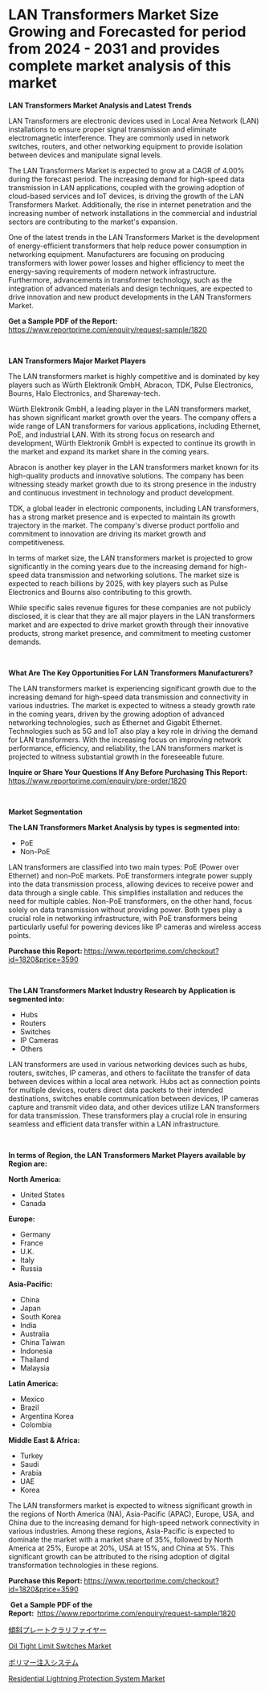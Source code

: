 <p><h1>LAN Transformers Market Size Growing and Forecasted for period from 2024 - 2031 and provides complete market analysis of this market</h1></p><p><strong>LAN Transformers Market Analysis and Latest Trends</strong></p>
<p><p>LAN Transformers are electronic devices used in Local Area Network (LAN) installations to ensure proper signal transmission and eliminate electromagnetic interference. They are commonly used in network switches, routers, and other networking equipment to provide isolation between devices and manipulate signal levels.</p><p>The LAN Transformers Market is expected to grow at a CAGR of 4.00% during the forecast period. The increasing demand for high-speed data transmission in LAN applications, coupled with the growing adoption of cloud-based services and IoT devices, is driving the growth of the LAN Transformers Market. Additionally, the rise in internet penetration and the increasing number of network installations in the commercial and industrial sectors are contributing to the market's expansion.</p><p>One of the latest trends in the LAN Transformers Market is the development of energy-efficient transformers that help reduce power consumption in networking equipment. Manufacturers are focusing on producing transformers with lower power losses and higher efficiency to meet the energy-saving requirements of modern network infrastructure. Furthermore, advancements in transformer technology, such as the integration of advanced materials and design techniques, are expected to drive innovation and new product developments in the LAN Transformers Market.</p></p>
<p><strong>Get a Sample PDF of the Report:&nbsp;</strong> <a href="https://www.reportprime.com/enquiry/request-sample/1820">https://www.reportprime.com/enquiry/request-sample/1820</a></p>
<p>&nbsp;</p>
<p><strong>LAN Transformers Major Market Players</strong></p>
<p><p>The LAN transformers market is highly competitive and is dominated by key players such as Würth Elektronik GmbH, Abracon, TDK, Pulse Electronics, Bourns, Halo Electronics, and Shareway-tech.</p><p>Würth Elektronik GmbH, a leading player in the LAN transformers market, has shown significant market growth over the years. The company offers a wide range of LAN transformers for various applications, including Ethernet, PoE, and industrial LAN. With its strong focus on research and development, Würth Elektronik GmbH is expected to continue its growth in the market and expand its market share in the coming years.</p><p>Abracon is another key player in the LAN transformers market known for its high-quality products and innovative solutions. The company has been witnessing steady market growth due to its strong presence in the industry and continuous investment in technology and product development.</p><p>TDK, a global leader in electronic components, including LAN transformers, has a strong market presence and is expected to maintain its growth trajectory in the market. The company's diverse product portfolio and commitment to innovation are driving its market growth and competitiveness.</p><p>In terms of market size, the LAN transformers market is projected to grow significantly in the coming years due to the increasing demand for high-speed data transmission and networking solutions. The market size is expected to reach billions by 2025, with key players such as Pulse Electronics and Bourns also contributing to this growth.</p><p>While specific sales revenue figures for these companies are not publicly disclosed, it is clear that they are all major players in the LAN transformers market and are expected to drive market growth through their innovative products, strong market presence, and commitment to meeting customer demands.</p></p>
<p>&nbsp;</p>
<p><strong>What Are The Key Opportunities For LAN Transformers Manufacturers?</strong></p>
<p><p>The LAN transformers market is experiencing significant growth due to the increasing demand for high-speed data transmission and connectivity in various industries. The market is expected to witness a steady growth rate in the coming years, driven by the growing adoption of advanced networking technologies, such as Ethernet and Gigabit Ethernet. Technologies such as 5G and IoT also play a key role in driving the demand for LAN transformers. With the increasing focus on improving network performance, efficiency, and reliability, the LAN transformers market is projected to witness substantial growth in the foreseeable future.</p></p>
<p><strong>Inquire or Share Your Questions If Any Before Purchasing This Report:</strong> <a href="https://www.reportprime.com/enquiry/pre-order/1820">https://www.reportprime.com/enquiry/pre-order/1820</a></p>
<p>&nbsp;</p>
<p><strong>Market Segmentation</strong></p>
<p><strong>The LAN Transformers Market Analysis by types is segmented into:</strong></p>
<p><ul><li>PoE</li><li>Non-PoE</li></ul></p>
<p><p>LAN transformers are classified into two main types: PoE (Power over Ethernet) and non-PoE markets. PoE transformers integrate power supply into the data transmission process, allowing devices to receive power and data through a single cable. This simplifies installation and reduces the need for multiple cables. Non-PoE transformers, on the other hand, focus solely on data transmission without providing power. Both types play a crucial role in networking infrastructure, with PoE transformers being particularly useful for powering devices like IP cameras and wireless access points.</p></p>
<p><strong>Purchase this Report:&nbsp;</strong><a href="https://www.reportprime.com/checkout?id=1820&price=3590">https://www.reportprime.com/checkout?id=1820&price=3590</a></p>
<p>&nbsp;</p>
<p><strong>The LAN Transformers Market Industry Research by Application is segmented into:</strong></p>
<p><ul><li>Hubs</li><li>Routers</li><li>Switches</li><li>IP Cameras</li><li>Others</li></ul></p>
<p><p>LAN transformers are used in various networking devices such as hubs, routers, switches, IP cameras, and others to facilitate the transfer of data between devices within a local area network. Hubs act as connection points for multiple devices, routers direct data packets to their intended destinations, switches enable communication between devices, IP cameras capture and transmit video data, and other devices utilize LAN transformers for data transmission. These transformers play a crucial role in ensuring seamless and efficient data transfer within a LAN infrastructure.</p></p>
<p>&nbsp;</p>
<p><strong>In terms of Region, the LAN Transformers Market Players available by Region are:</strong></p>
<p>
    <p> <strong> North America: </strong>
        <ul>
            <li>United States</li>
            <li>Canada</li>
        </ul>
        </p> 
    <p> <strong> Europe: </strong>
        <ul>
            <li>Germany</li>
            <li>France</li>
            <li>U.K.</li>
            <li>Italy</li>
            <li>Russia</li>
        </ul>
        </p> 
    <p> <strong> Asia-Pacific: </strong>
        <ul>
            <li>China</li>
            <li>Japan</li>
            <li>South Korea</li>
            <li>India</li>
            <li>Australia</li>
            <li>China Taiwan</li>
            <li>Indonesia</li>
            <li>Thailand</li>
            <li>Malaysia</li>
        </ul>
        </p> 
    <p> <strong> Latin America: </strong>
        <ul>
            <li>Mexico</li>
            <li>Brazil</li>
            <li>Argentina Korea</li>
            <li>Colombia</li>
        </ul>
        </p> 
    <p> <strong> Middle East & Africa: </strong>
        <ul>
            <li>Turkey</li>
            <li>Saudi</li>
            <li>Arabia</li>
            <li>UAE</li>
            <li>Korea</li>
        </ul>
    </p>
    </p>
<p><p>The LAN transformers market is expected to witness significant growth in the regions of North America (NA), Asia-Pacific (APAC), Europe, USA, and China due to the increasing demand for high-speed network connectivity in various industries. Among these regions, Asia-Pacific is expected to dominate the market with a market share of 35%, followed by North America at 25%, Europe at 20%, USA at 15%, and China at 5%. This significant growth can be attributed to the rising adoption of digital transformation technologies in these regions.</p></p>
<p><strong>Purchase this Report: </strong><a href="https://www.reportprime.com/checkout?id=1820&price=3590">https://www.reportprime.com/checkout?id=1820&price=3590</a></p>
<p>&nbsp;<strong>Get a Sample PDF of the Report:&nbsp;&nbsp;</strong><a href="https://www.reportprime.com/enquiry/request-sample/1820">https://www.reportprime.com/enquiry/request-sample/1820</a></p>
<p><strong></strong></p>
<p><p><a href="https://github.com/marbadji/Market-Research-Report-List-1/blob/main/143084310444.md">傾斜プレートクラリファイヤー</a></p><p><a href="https://github.com/dx0328/Market-Research-Report-List-2/blob/main/oil-tight-limit-switches-market.md">Oil Tight Limit Switches Market</a></p><p><a href="https://github.com/KaydenJohns1964/Market-Research-Report-List-1/blob/main/998149410445.md">ポリマー注入システム</a></p><p><a href="https://github.com/Glendatilghmankmgz0rbhwpy/Market-Research-Report-List-1/blob/main/residential-lightning-protection-system-market.md">Residential Lightning Protection System Market</a></p></p>